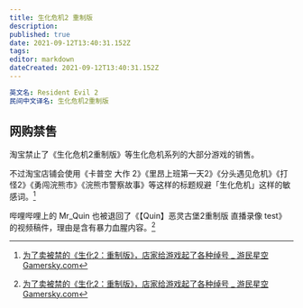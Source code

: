 ```yaml
---
title: 生化危机2 重制版
description: 
published: true
date: 2021-09-12T13:40:31.152Z
tags:
editor: markdown
dateCreated: 2021-09-12T13:40:31.152Z
---
```


```YAML
英文名: Resident Evil 2
民间中文译名: 生化危机2重制版
```

## 网购禁售

淘宝禁止了《生化危机2重制版》等生化危机系列的大部分游戏的销售。

不过淘宝店铺会使用《卡普空 大作 2》《里昂上班第一天2》《分头遇见危机》《打怪2》《勇闯浣熊市》《浣熊市警察故事》等这样的标题规避「生化危机」这样的敏感词。[^1150041]

[^1150041]: [为了卖被禁的《生化2：重制版》，店家给游戏起了各种绰号 _ 游民星空 Gamersky.com](https://web.archive.org/web/20210912050833/https://www.gamersky.com/zl/201901/1150041.shtml)

哔哩哔哩上的 Mr_Quin 也被退回了《【Quin】恶灵古堡2重制版 直播录像 test》的视频稿件，理由是含有暴力血腥内容。[^1150041]
